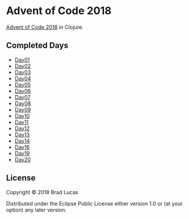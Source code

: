 # Advent of Code 2018

[Advent of Code 2018](https://adventofcode.com/) in Clojure.

## Completed Days

- [Day01](https://github.com/bradlucas/advent-of-code-2018/blob/master/src/advent/day01/calibration.clj)
- [Day02](https://github.com/bradlucas/advent-of-code-2018/blob/master/src/advent/day02/checksum.clj)
- [Day03](https://github.com/bradlucas/advent-of-code-2018/blob/master/src/advent/day03/overlap.clj)
- [Day04](https://github.com/bradlucas/advent-of-code-2018/blob/master/src/advent/day04/repose.clj)
- [Day05](https://github.com/bradlucas/advent-of-code-2018/blob/master/src/advent/day05/reduction.clj)
- [Day06](https://github.com/bradlucas/advent-of-code-2018/blob/master/src/advent/day06/chronal.clj)
- [Day07](https://github.com/bradlucas/advent-of-code-2018/tree/master/src/advent/day07)
- [Day08](https://github.com/bradlucas/advent-of-code-2018/blob/master/src/advent/day08/license.clj)
- [Day09](https://github.com/bradlucas/advent-of-code-2018/blob/master/src/advent/day09/marbles.clj)
- [Day10](https://github.com/bradlucas/advent-of-code-2018/blob/master/src/advent/day10/stars.clj)
- [Day11](https://github.com/bradlucas/advent-of-code-2018/blob/master/src/advent/day11/fuelcell.clj)
- [Day12](https://github.com/bradlucas/advent-of-code-2018/blob/master/src/advent/day12/plants.clj)
- [Day13](https://github.com/bradlucas/advent-of-code-2018/blob/master/src/advent/day13/carts.clj)
- [Day14](https://github.com/bradlucas/advent-of-code-2018/blob/master/src/advent/day14/recipe.clj)
- [Day16](https://github.com/bradlucas/advent-of-code-2018/blob/master/src/advent/day16/chronal.clj)
- [Day19](https://github.com/bradlucas/advent-of-code-2018/blob/master/src/advent/day19/register.clj)
- [Day20](https://github.com/bradlucas/advent-of-code-2018/blob/master/src/advent/day20/rooms.clj)



## License

Copyright © 2018 Brad Lucas

Distributed under the Eclipse Public License either version 1.0 or (at your option) any later version.
